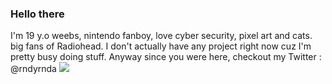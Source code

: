 ### Hello there
I'm 19 y.o weebs, nintendo fanboy, love cyber security, pixel art and cats. big fans of Radiohead. 
I don't actually have any project right now cuz I'm pretty busy doing stuff.
Anyway since you were here, checkout my Twitter : @rndyrnda
<img src="https://github.com/rndnd/rndnd/blob/master/Policenauts_PC98.png">
<!--
**rndnd/rndnd** is a ✨ _special_ ✨ repository because its `README.md` (this file) appears on your GitHub profile.
